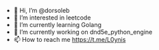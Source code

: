 - 👋 Hi, I’m @dorsoleb
- 👀 I’m interested in leetcode
- 🌱 I’m currently learning Golang
- 💞️ I’m currently working on dnd5e_python_engine
- 📫 How to reach me https://t.me/L0ynis

<!---
dorsoleb/dorsoleb is a ✨ special ✨ repository because its `README.md` (this file) appears on your GitHub profile.
You can click the Preview link to take a look at your changes.
--->
